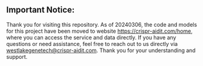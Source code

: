 ## Important Notice:
Thank you for visiting this repository. As of 20240306, the code and models for this project have been moved to website <https://crispr-aidit.com/home>, where you can access the service and data directly. If you have any questions or need assistance, feel free to reach out to us directly via westlakegenetech@crispr-aidit.com.
Thank you for your understanding and support.
